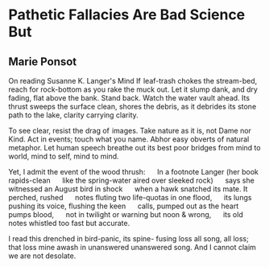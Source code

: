 # Pathetic Fallacies Are Bad Science But
## Marie Ponsot
On reading Susanne K. Langer's Mind
If  leaf-trash chokes the stream-bed,
reach for rock-bottom as you rake
the muck out. Let it slump dank,
and dry fading, flat above the bank.
Stand back. Watch the water vault ahead.
Its thrust sweeps the surface clean, shores the debris,
as it debrides its stone path to the lake,
clarity carrying clarity.

To see clear, resist the drag of  images.
Take nature as it is, not Dame nor Kind.
Act in events; touch what you name. Abhor
easy obverts of natural metaphor.
Let human speech breathe out its best poor bridges
from mind to world, mind to self, mind to mind.

Yet, I admit the event of the wood thrush:
     In a footnote Langer (her book rapids-clean
     like the spring-water aired over sleeked rock)
     says she witnessed an August bird in shock
     when a hawk snatched its mate. It perched, rushed
     notes fluting two life-quotas in one flood,
     its lungs pushing its voice, flushing the keen
     calls, pumped out as the heart pumps blood,
     not in twilight or warning but noon & wrong,
     its old notes whistled too fast but accurate.

I read this drenched in bird-panic, its spine-
fusing loss all song, all loss; that loss mine
awash in unanswered unanswered song.
And I cannot claim we are not desolate.
